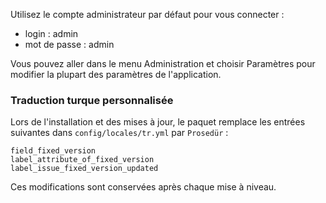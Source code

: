 Utilisez le compte administrateur par défaut pour vous connecter :

- login : admin
- mot de passe : admin

Vous pouvez aller dans le menu Administration et choisir Paramètres pour modifier la plupart des paramètres de l'application.

### Traduction turque personnalisée

Lors de l'installation et des mises à jour, le paquet remplace les entrées
suivantes dans `config/locales/tr.yml` par `Prosedür` :

```
field_fixed_version
label_attribute_of_fixed_version
label_issue_fixed_version_updated
```
Ces modifications sont conservées après chaque mise à niveau.
